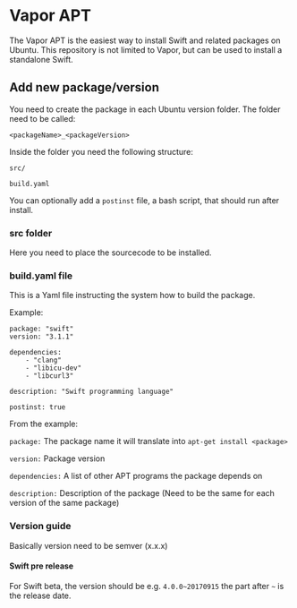 # Vapor APT 


The Vapor APT is the easiest way to install Swift and related packages on Ubuntu. This repository is not limited to Vapor, but can be used to install a standalone Swift.

## Add new package/version

You need to create the package in each Ubuntu version folder. The folder need to be called:

`<packageName>_<packageVersion>`

Inside the folder you need the following structure:

`src/`

`build.yaml`

You can optionally add a `postinst` file, a bash script, that should run after install.

### src folder

Here you need to place the sourcecode to be installed.

### build.yaml file

This is a Yaml file instructing the system how to build the package.

Example:

```
package: "swift"
version: "3.1.1"

dependencies:
    - "clang"
    - "libicu-dev"
    - "libcurl3"

description: "Swift programming language"

postinst: true
```

From the example:

`package:` The package name it will translate into `apt-get install <package>`

`version:` Package version

`dependencies:` A list of other APT programs the package depends on

`description:` Description of the package (Need to be the same for each version of the same package)

### Version guide

Basically version need to be semver (x.x.x)

#### Swift pre release

For Swift beta, the version should be e.g. `4.0.0~20170915` the part after `~` is the release date.
